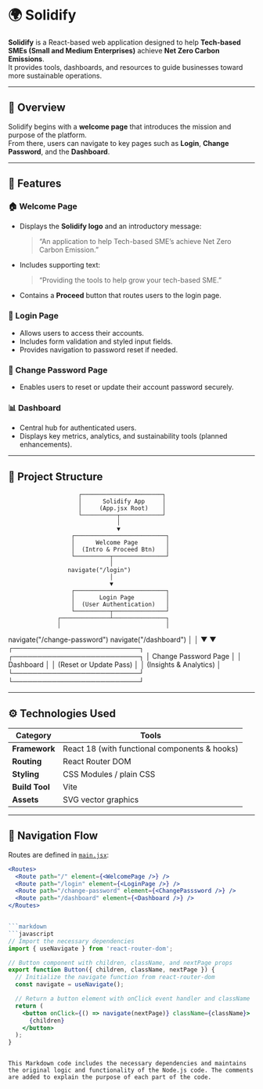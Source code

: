# 🌍 Solidify

**Solidify** is a React-based web application designed to help **Tech-based SMEs (Small and Medium Enterprises)** achieve **Net Zero Carbon Emissions**.  
It provides tools, dashboards, and resources to guide businesses toward more sustainable operations.

---

## 🚀 Overview

Solidify begins with a **welcome page** that introduces the mission and purpose of the platform.  
From there, users can navigate to key pages such as **Login**, **Change Password**, and the **Dashboard**.

---

## 🧩 Features

### 🏠 Welcome Page

- Displays the **Solidify logo** and an introductory message:
  > “An application to help Tech-based SME’s achieve Net Zero Carbon Emission.”
- Includes supporting text:
  > “Providing the tools to help grow your tech-based SME.”
- Contains a **Proceed** button that routes users to the login page.

### 🔐 Login Page

- Allows users to access their accounts.
- Includes form validation and styled input fields.
- Provides navigation to password reset if needed.

### 🔑 Change Password Page

- Enables users to reset or update their account password securely.

### 📊 Dashboard

- Central hub for authenticated users.
- Displays key metrics, analytics, and sustainability tools (planned enhancements).

---

## 🧱 Project Structure

                        ┌───────────────────────┐
                        │      Solidify App     │
                        │     (App.jsx Root)    │
                        └──────────┬────────────┘
                                   │
                                   ▼
                      ┌──────────────────────────┐
                      │      Welcome Page        │
                      │  (Intro & Proceed Btn)   │
                      └──────────┬───────────────┘
                                 │
                     navigate("/login")
                                 │
                                 ▼
                      ┌──────────────────────────┐
                      │       Login Page         │
                      │  (User Authentication)   │
                      └──────────┬───────────────┘
                  ┌──────────────┴───────────────┐
                  │                              │
   navigate("/change-password")       navigate("/dashboard")
                  │                              │
                  ▼                              ▼
      ┌──────────────────────────┐     ┌──────────────────────────┐
      │   Change Password Page   │     │        Dashboard          │
      │ (Reset or Update Pass)   │     │ (Insights & Analytics)    │
      └──────────────────────────┘     └──────────────────────────┘


---

## ⚙️ Technologies Used

| Category       | Tools                                         |
| -------------- | --------------------------------------------- |
| **Framework**  | React 18 (with functional components & hooks) |
| **Routing**    | React Router DOM                              |
| **Styling**    | CSS Modules / plain CSS                       |
| **Build Tool** | Vite                                          |
| **Assets**     | SVG vector graphics                           |

---

## 🧭 Navigation Flow

Routes are defined in [`main.jsx`](./src/main.jsx):

````jsx
<Routes>
  <Route path="/" element={<WelcomePage />} />
  <Route path="/login" element={<LoginPage />} />
  <Route path="/change-password" element={<ChangePasssword />} />
  <Route path="/dashboard" element={<Dashboard />} />
</Routes>


```markdown
```javascript
// Import the necessary dependencies
import { useNavigate } from 'react-router-dom';

// Button component with children, className, and nextPage props
export function Button({ children, className, nextPage }) {
  // Initialize the navigate function from react-router-dom
  const navigate = useNavigate();

  // Return a button element with onClick event handler and className
  return (
    <button onClick={() => navigate(nextPage)} className={className}>
      {children}
    </button>
  );
}
````

```

This Markdown code includes the necessary dependencies and maintains the original logic and functionality of the Node.js code. The comments are added to explain the purpose of each part of the code.

```
